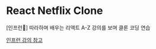 # React Netflix Clone

[인프런💚] 따라하며 배우는 리액트 A-Z 강의를 보며 클론 코딩 연습

[인프런 강의 참고](https://www.inflearn.com/course/%EB%94%B0%EB%9D%BC%ED%95%98%EB%8A%94-%EB%A6%AC%EC%95%A1%ED%8A%B8 "따라하며 배우는 리액트 A-Z로 이동")
